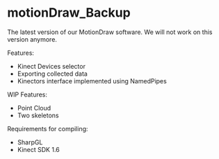 motionDraw_Backup
=================

The latest version of our MotionDraw software. We will not work on this version anymore.

Features:
* Kinect Devices selector
* Exporting collected data
* Kinectors interface implemented using NamedPipes

WIP Features:
* Point Cloud
* Two skeletons

Requirements for compiling:
* SharpGL
* Kinect SDK 1.6

